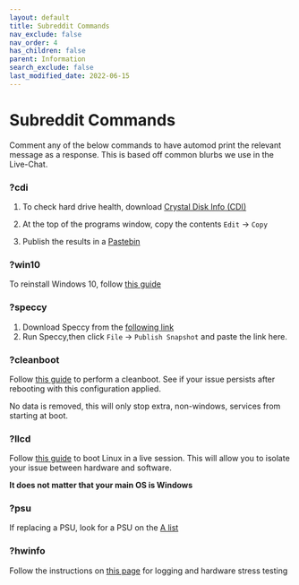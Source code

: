 ```yaml
---
layout: default
title: Subreddit Commands
nav_exclude: false
nav_order: 4
has_children: false
parent: Information
search_exclude: false
last_modified_date: 2022-06-15
---
```


# Subreddit Commands

Comment any of the below commands to have automod print the relevant message as a response. This is based off common blurbs we use in the Live-Chat.

### ?cdi

1. To check hard drive health, download [Crystal Disk Info (CDI)](https://osdn.net/projects/crystaldiskinfo/downloads/73319/CrystalDiskInfo8_7_0.exe)

2. At the top of the programs window, copy the contents `Edit` -> `Copy`

3. Publish the results in a [Pastebin](https://pastebin.com/)

### ?win10
To reinstall Windows 10, follow [this guide](/docs/how-to/install-10)

### ?speccy

1. Download Speccy from the [following link](https://www.ccleaner.com/speccy/download/standard)
2. Run Speccy,then click `File` -> `Publish Snapshot` and paste the link here.

### ?cleanboot

Follow [this guide](https://support.microsoft.com/en-us/help/929135/how-to-perform-a-clean-boot-in-windows) to perform a cleanboot. See if your issue persists after rebooting with this configuration applied.
   
No data is removed, this will only stop extra, non-windows, services from starting at boot.

### ?llcd
Follow [this guide](/docs/live-sessions/linux-live-session) to boot Linux in a live session. This will allow you to isolate your issue between hardware and software.

**It does not matter that your main OS is Windows**

### ?psu
If replacing a PSU, look for a PSU on the [A list](https://cultists.network/140/psu-tier-list/)

### ?hwinfo
Follow the instructions on [this page](https://rtech.support/books/how-to-and-guides/page/hwinfo-full-guide) for logging and hardware stress testing
